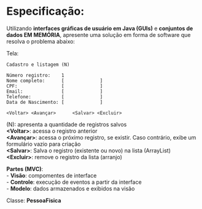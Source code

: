 # Especificação:

Utilizando **interfaces gráficas de usuário em Java (GUIs)** e **conjuntos de dados EM MEMÓRIA**, apresente uma solução em forma de software que resolva o problema abaixo:

Tela:

```
Cadastro e listagem (N)

Número registro:    1
Nome completo:      [             ]
CPF:                [             ]
Email:              [             ]
Telefone:           [             ]
Data de Nascimento: [             ]

<Voltar> <Avançar>      <Salvar> <Excluir>
```

(N): apresenta a quantidade de registros salvos<br>
**&lt;Voltar&gt;**: acessa o registro anterior<br>
**&lt;Avançar&gt;**: acessa o próximo registro, se existir. Caso contrário, exibe um formulário vazio para criação<br>
**&lt;Salvar&gt;**: Salva o registro (existente ou novo) na lista (ArrayList)<br>
**&lt;Excluir&gt;**: remove o registro da lista (arranjo)<br>

**Partes (MVC)**:<br>
\- **Visão**: compomentes de interface<br>
\- **Controle**: execução de eventos a partir da interface<br>
\- **Modelo**: dados armazenados e exibidos na visão<br>

Classe: **PessoaFisica**<br>